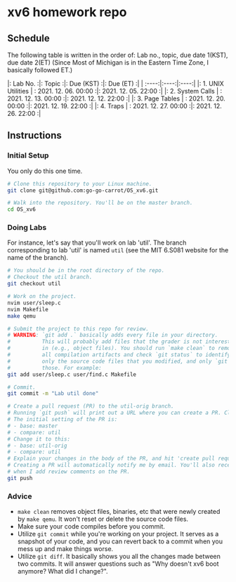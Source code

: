 # xv6 homework repo

## Schedule 

The following table is written in the order of: Lab no., topic, due date 1(KST), due date 2(ET) 
(Since Most of Michigan is in the Eastern Time Zone, I basically followed ET.)


|: Lab No. :|: Topic :|: Due (KST) :|: Due (ET) :|
| :----:|:----:|:----:|
|: 1. UNIX Utilities   | : 2021. 12. 06. 00:00   :|: 2021. 12. 05. 22:00  :|
|: 2. System Calls  | : 2021. 12. 13. 00:00   :|: 2021. 12. 12. 22:00  :|
|: 3. Page Tables  | : 2021. 12. 20. 00:00   :|: 2021. 12. 19. 22:00  :|
|: 4. Traps  | : 2021. 12. 27. 00:00   :|: 2021. 12. 26. 22:00  :|

## Instructions

### Initial Setup

You only do this one time.

```bash
# Clone this repository to your Linux machine.
git clone git@github.com:go-go-carrot/OS_xv6.git

# Walk into the repository. You'll be on the master branch.
cd OS_xv6
```

### Doing Labs

For instance, let's say that you'll work on lab 'util'. The branch corresponding to lab 'util' is named `util` (see the MIT 6.S081 website for the name of the branch).

```bash
# You should be in the root directory of the repo.
# Checkout the util branch.
git checkout util

# Work on the project.
nvim user/sleep.c
nvim Makefile
make qemu

# Submit the project to this repo for review.
# WARNING: `git add .` basically adds every file in your directory.
#          This will probably add files that the grader is not interested
#          in (e.g., object files). You should run `make clean` to remove
#          all compilation artifacts and check `git status` to identify
#          only the source code files that you modified, and only `git add`
#          those. For example:
git add user/sleep.c user/find.c Makefile

# Commit.
git commit -m "Lab util done"

# Create a pull request (PR) to the util-orig branch.
# Running `git push` will print out a URL where you can create a PR. Click the link.
# The initial setting of the PR is:
# - base: master
# - compare: util
# Change it to this:
# - base: util-orig
# - compare: util
# Explain your changes in the body of the PR, and hit 'create pull request'.
# Creating a PR will automatically notify me by email. You'll also receive emails
# when I add review comments on the PR.
git push
```

### Advice

- `make clean` removes object files, binaries, etc that were newly created by `make qemu`. It won't reset or delete the source code files.
- Make sure your code compiles before you commit.
- Utilize `git commit` while you're working on your project. It serves as a snapshot of your code, and you can revert back to a commit when you mess up and make things worse.
- Utilize `git diff`. It basically shows you all the changes made between two commits. It will answer questions such as "Why doesn't xv6 boot anymore? What did I change?".
